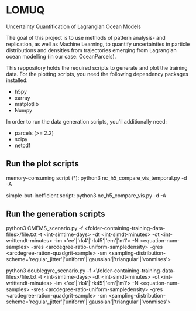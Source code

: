 # LOMUQ
Uncertainty Quantification of Lagrangian Ocean Models

The goal of this project is to use methods of pattern analysis- and replication, as well as Machine Learning, to quantify uncertainties in particle distributions and densities from trajectories emerging from Lagrangian ocean modelling (in our case: OceanParcels).

This reppository holds the required scripts to generate and plot the training data. For the plotting scripts, you need the following dependency packages installed:

- h5py
- xarray
- matplotlib
- Numpy

In order to run the data generation scripts, you'll additionally need:

- parcels (>= 2.2)
- scipy
- netcdf

## Run the plot scripts

memory-consuming script (*): python3 nc_h5_compare_vis_temporal.py -d <folder-containing-training-data-files> -A

simple-but-inefficient script: python3 nc_h5_compare_vis.py -d <folder-containing-training-data-files> -A

## Run the generation scripts

python3 CMEMS_scenario.py -f \<folder-containing-training-data-files\>/file.txt -t \<int-simtime-days\> -dt \<int-simdt-minutes\> -ot \<int-writtendt-minutes\> -im \<'ee'|'rk4'|'rk45'|'em'|'m1'\> -N \<equation-num-samples\> -sres \<arcdegree-ratio-uniform-sampledensity\> -gres \<arcdegree-ration-quadgrit-sample\> -sm \<sampling-distribution-scheme='regular_jitter'|'uniform'|'gaussian'|'triangular'|'vonmises'\>

python3 doublegyre_scenario.py -f <\folder-containing-training-data-files\>/file.txt -t \<int-simtime-days\> -dt \<int-simdt-minutes\> -ot \<int-writtendt-minutes\> -im \<'ee'|'rk4'|'rk45'|'em'|'m1'\> -N \<equation-num-samples\> -sres \<arcdegree-ratio-uniform-sampledensity\> -gres \<arcdegree-ration-quadgrit-sample\> -sm \<sampling-distribution-scheme='regular_jitter'|'uniform'|'gaussian'|'triangular'|'vonmises'\>
